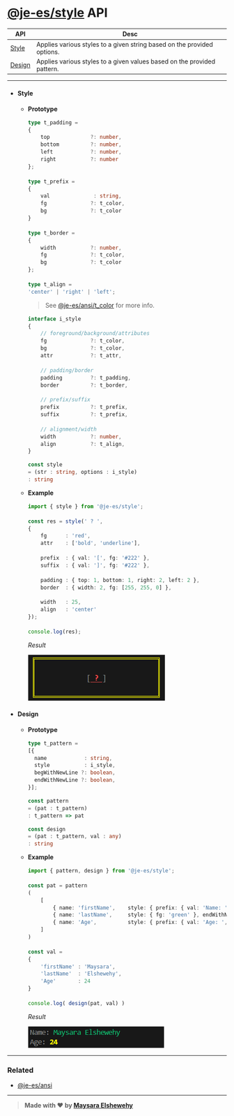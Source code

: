 # [@je-es/style](../../../README.md) API

| API             | Desc                                                                    |
| --------------- | ----------------------------------------------------------------------- |
| [Style](#style) | Applies various styles to a given string based on the provided options. |
| [Design](#design) | Applies various styles to a given values based on the provided pattern. |

---

- #### Style

    - **Prototype**

      ```ts
      type t_padding =
      {
          top             ?: number,
          bottom          ?: number,
          left            ?: number,
          right           ?: number
      };

      type t_prefix =
      {
          val              : string,
          fg              ?: t_color,
          bg              ?: t_color
      }

      type t_border =
      {
          width           ?: number,
          fg              ?: t_color,
          bg              ?: t_color
      };

      type t_align =
      'center' | 'right' | 'left';
      ```

      > See [@je-es/ansi/t_color](https://github.com/je-es/ansi/blob/main/src/docs/src/api.md#style) for more info.

      ```ts
      interface i_style
      {
          // foreground/background/attributes
          fg              ?: t_color,
          bg              ?: t_color,
          attr            ?: t_attr,

          // padding/border
          padding         ?: t_padding,
          border          ?: t_border,

          // prefix/suffix
          prefix          ?: t_prefix,
          suffix          ?: t_prefix,

          // alignment/width
          width           ?: number,
          align           ?: t_align,
      }
      ```

      ```ts
      const style
      = (str : string, options : i_style)
      : string
      ```

    - **Example**

      ```ts
      import { style } from '@je-es/style';

      const res = style(' ? ',
      {
          fg      : 'red',
          attr    : ['bold', 'underline'],

          prefix  : { val: '[', fg: '#222' },
          suffix  : { val: ']', fg: '#222' },

          padding : { top: 1, bottom: 1, right: 2, left: 2 },
          border  : { width: 2, fg: [255, 255, 0] },

          width   : 25,
          align   : 'center'
      });

      console.log(res);
      ```

      _Result_

      ![result](../dist/img/res.png)


- #### Design

    - **Prototype**

      ```ts
      type t_pattern =
      [{
        name            : string,
        style           : i_style,
        begWithNewLine ?: boolean,
        endWithNewLine ?: boolean,
      }];
      ```

      ```ts
      const pattern
      = (pat : t_pattern)
      : t_pattern => pat
      ```

      ```ts
      const design
      = (pat : t_pattern, val : any)
      : string
      ```

    - **Example**

        ```ts
        import { pattern, design } from '@je-es/style';

        const pat = pattern
        (
            [
                { name: 'firstName',    style: { prefix: { val: 'Name: ', fg: '#222' }, fg: 'green' } },
                { name: 'lastName',     style: { fg: 'green' }, endWithNewLine: true },
                { name: 'Age',          style: { prefix: { val: 'Age: ', fg: '#222' }, fg: [255, 255, 0], attr: ['bold'] } }
            ]
        )

        const val =
        {
            'firstName' : 'Maysara',
            'lastName'  : 'Elshewehy',
            'Age'       : 24
        }

        console.log( design(pat, val) )

        ```

      _Result_

      ![result](../dist/img/res2.png)

---

### Related

  - [@je-es/ansi](https://github.com/je-es/ansi)

---



> **Made with ❤ by [Maysara Elshewehy](https://github.com/Maysara-Elshewehy)**
